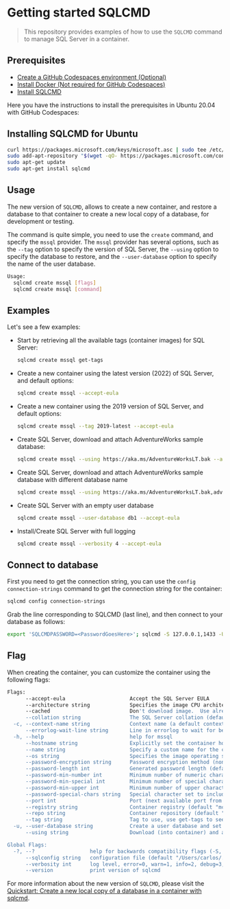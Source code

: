 # Getting started SQLCMD
> This repository provides examples of how to use the `SQLCMD` command to manage SQL Server in a container.

## Prerequisites

- [Create a GitHub Codespaces environment (Optional)](https://github.com/features/codespaces)
- [Install Docker (Not required for GitHub Codespaces)](https://docs.docker.com/engine/install)
- [Install SQLCMD](https://learn.microsoft.com/en-us/sql/tools/sqlcmd/sqlcmd-utility?view=sql-server-ver16&tabs=go%2Clinux&pivots=cs1-bash#tabpanel_2_go)

Here you have the instructions to install the prerequisites in Ubuntu 20.04 with GitHub Codespaces:

## Installing SQLCMD for Ubuntu

```bash
curl https://packages.microsoft.com/keys/microsoft.asc | sudo tee /etc/apt/trusted.gpg.d/microsoft.asc
sudo add-apt-repository "$(wget -qO- https://packages.microsoft.com/config/ubuntu/20.04/prod.list)"
sudo apt-get update
sudo apt-get install sqlcmd
```

## Usage

The new version of `SQLCMD`, allows to create a new container, and restore a database to that container to create a new local copy of a database, for development or testing.

The command is quite simple, you need to use the `create` command, and specify the `mssql` provider. The `mssql` provider has several options, such as the `--tag` option to specify the version of SQL Server, the `--using` option to specify the database to restore, and the `--user-database` option to specify the name of the user database.

```bash
Usage:
  sqlcmd create mssql [flags]
  sqlcmd create mssql [command]
```

## Examples

Let's see a few examples:

- Start by retrieving all the available tags (container images) for SQL Server:

    ```bash
    sqlcmd create mssql get-tags
    ```
- Create a new container using the latest version (2022) of SQL Server, and default options:

    ```bash
    sqlcmd create mssql --accept-eula 
    ```

- Create a new container using the 2019 version of SQL Server, and default options:

    ```bash
    sqlcmd create mssql --tag 2019-latest --accept-eula
    ```

- Create SQL Server, download and attach AdventureWorks sample database:

    ```bash
    sqlcmd create mssql --using https://aka.ms/AdventureWorksLT.bak --accept-eula
    ```

- Create SQL Server, download and attach AdventureWorks sample database with different database name

    ```bash
    sqlcmd create mssql --using https://aka.ms/AdventureWorksLT.bak,adventureworks --accept-eula
    ```

- Create SQL Server with an empty user database

    ```bash
    sqlcmd create mssql --user-database db1 --accept-eula
    ```

- Install/Create SQL Server with full logging

    ```bash
    sqlcmd create mssql --verbosity 4 --accept-eula
    ```

## Connect to database

First you need to get the connection string, you can use the `config connection-strings` command to get the connection string for the container:

```bash
sqlcmd config connection-strings
```
Grab the line corresponding to SQLCMD (last line), and then connect to your database as follows:

```bash
export 'SQLCMDPASSWORD=<PasswordGoesHere>'; sqlcmd -S 127.0.0.1,1433 -U <Username> -d <Database>
```

## Flag

When creating the container, you can customize the container using the following flags:

```bash
Flags:
      --accept-eula                     Accept the SQL Server EULA
      --architecture string             Specifies the image CPU architecture (default "amd64")
      --cached                          Don't download image.  Use already downloaded image
      --collation string                The SQL Server collation (default "SQL_Latin1_General_CP1_CI_AS")
  -c, --context-name string             Context name (a default context name will be created if not provided)
      --errorlog-wait-line string       Line in errorlog to wait for before connecting (default "The default language")
  -h, --help                            help for mssql
      --hostname string                 Explicitly set the container hostname, it defaults to the container ID
      --name string                     Specify a custom name for the container rather than a randomly generated one
      --os string                       Specifies the image operating system (default "linux")
      --password-encryption string      Password encryption method (none) in sqlconfig file (default "none")
      --password-length int             Generated password length (default 50)
      --password-min-number int         Minimum number of numeric characters (default 10)
      --password-min-special int        Minimum number of special characters (default 10)
      --password-min-upper int          Minimum number of upper characters (default 10)
      --password-special-chars string   Special character set to include in password (default "!@#$%&*")
      --port int                        Port (next available port from 1433 upwards used by default)
      --registry string                 Container registry (default "mcr.microsoft.com")
      --repo string                     Container repository (default "mssql/server")
      --tag string                      Tag to use, use get-tags to see list of tags (default "latest")
  -u, --user-database string            Create a user database and set it as the default for login
      --using string                    Download (into container) and attach database (.bak) from URL

Global Flags:
  -?, --?                  help for backwards compatibility flags (-S, -U, -E etc.)
      --sqlconfig string   configuration file (default "/Users/carlos/.sqlcmd/sqlconfig")
      --verbosity int      log level, error=0, warn=1, info=2, debug=3, trace=4 (default 2)
      --version            print version of sqlcmd
```

For more information about the new version of `SQLCMD`, please visit the [Quickstart: Create a new local copy of a database in a container with sqlcmd](aka.ms/go-sqlcmd-qs).
